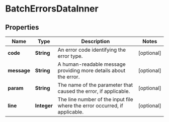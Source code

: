 

# BatchErrorsDataInner


## Properties

| Name | Type | Description | Notes |
|------------ | ------------- | ------------- | -------------|
|**code** | **String** | An error code identifying the error type. |  [optional] |
|**message** | **String** | A human-readable message providing more details about the error. |  [optional] |
|**param** | **String** | The name of the parameter that caused the error, if applicable. |  [optional] |
|**line** | **Integer** | The line number of the input file where the error occurred, if applicable. |  [optional] |



